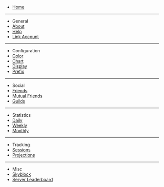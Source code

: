 - [Home](/)
---
- General
- [About](general/about.md)
- [Help](general/help.md)
- [Link Account](general/link.md)
---
- Configuration
- [Color](conf/color.md)
- [Chart](conf/chart.md)
- [Display](conf/display.md)
- [Prefix](conf/prefix.md)
---
- Social
- [Friends](social/friends.md)
- [Mutual Friends](social/mutual.md)
- [Guilds](social/guilds.md)
---
- Statistics
- [Daily](stats/daily.md)
- [Weekly](stats/weekly.md)
- [Monthly](stats/monthly.md)
---
- Tracking
- [Sessions](tracking/sessions.md)
- [Projections](tracking/projections.md)
--- 
- Misc
- [Skyblock](misc/skyblock.md)
- [Server Leaderboard](misc/server_leaderboard.md)
